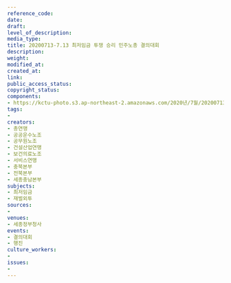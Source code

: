 ```yaml
---
reference_code: 
date: 
draft: 
level_of_description: 
media_type: 
title: 20200713-7.13 최저임금 투쟁 승리 민주노총 결의대회
description: 
weight: 
modified_at: 
created_at: 
link: 
public_access_status: 
copyright_status: 
components:
- https://kctu-photo.s3.ap-northeast-2.amazonaws.com/2020년/7월/20200713_7.13+최저임금+투쟁+승리+민주노총+결의대회/photo_2020-07-13_19-01-05.jpg
tags:
- 
creators:
- 총연맹
- 공공운수노조
- 공무원노조
- 건설산업연맹
- 보건의료노조
- 서비스연맹
- 충북본부
- 전북본부
- 세종충남본부
subjects:
- 최저임금
- 재벌외투
sources:
- 
venues:
- 세종정부청사
events:
- 결의대회
- 행진
culture_workers:
- 
issues:
- 
---
```

